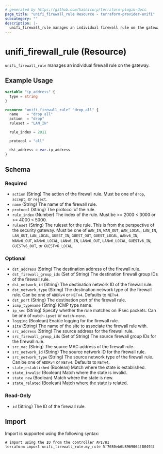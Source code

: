 ```yaml
---
# generated by https://github.com/hashicorp/terraform-plugin-docs
page_title: "unifi_firewall_rule Resource - terraform-provider-unifi"
subcategory: ""
description: |-
  unifi_firewall_rule manages an individual firewall rule on the gateway.
---
```


# unifi_firewall_rule (Resource)

`unifi_firewall_rule` manages an individual firewall rule on the gateway.

## Example Usage

```terraform
variable "ip_address" {
  type = string
}

resource "unifi_firewall_rule" "drop_all" {
  name    = "drop all"
  action  = "drop"
  ruleset = "LAN_IN"

  rule_index = 2011

  protocol = "all"

  dst_address = var.ip_address
}
```

<!-- schema generated by tfplugindocs -->
## Schema

### Required

- `action` (String) The action of the firewall rule. Must be one of `drop`, `accept`, or `reject`.
- `name` (String) The name of the firewall rule.
- `protocol` (String) The protocol of the rule.
- `rule_index` (Number) The index of the rule. Must be >= 2000 < 3000 or >= 4000 < 5000.
- `ruleset` (String) The ruleset for the rule. This is from the perspective of the security gateway. Must be one of `WAN_IN`, `WAN_OUT`, `WAN_LOCAL`, `LAN_IN`, `LAN_OUT`, `LAN_LOCAL`, `GUEST_IN`, `GUEST_OUT`, `GUEST_LOCAL`, `WANv6_IN`, `WANv6_OUT`, `WANv6_LOCAL`, `LANv6_IN`, `LANv6_OUT`, `LANv6_LOCAL`, `GUESTv6_IN`, `GUESTv6_OUT`, or `GUESTv6_LOCAL`.

### Optional

- `dst_address` (String) The destination address of the firewall rule.
- `dst_firewall_group_ids` (Set of String) The destination firewall group IDs of the firewall rule.
- `dst_network_id` (String) The destination network ID of the firewall rule.
- `dst_network_type` (String) The destination network type of the firewall rule. Can be one of `ADDRv4` or `NETv4`. Defaults to `NETv4`.
- `dst_port` (String) The destination port of the firewall rule.
- `icmp_typename` (String) ICMP type name.
- `ip_sec` (String) Specify whether the rule matches on IPsec packets. Can be one of `match-ipset` or `match-none`.
- `logging` (Boolean) Enable logging for the firewall rule.
- `site` (String) The name of the site to associate the firewall rule with.
- `src_address` (String) The source address for the firewall rule.
- `src_firewall_group_ids` (Set of String) The source firewall group IDs for the firewall rule.
- `src_mac` (String) The source MAC address of the firewall rule.
- `src_network_id` (String) The source network ID for the firewall rule.
- `src_network_type` (String) The source network type of the firewall rule. Can be one of `ADDRv4` or `NETv4`. Defaults to `NETv4`.
- `state_established` (Boolean) Match where the state is established.
- `state_invalid` (Boolean) Match where the state is invalid.
- `state_new` (Boolean) Match where the state is new.
- `state_related` (Boolean) Match where the state is related.

### Read-Only

- `id` (String) The ID of the firewall rule.

## Import

Import is supported using the following syntax:

```shell
# import using the ID from the controller API/UI
terraform import unifi_firewall_rule.my_rule 5f7080eb6b8969064f80494f
```
